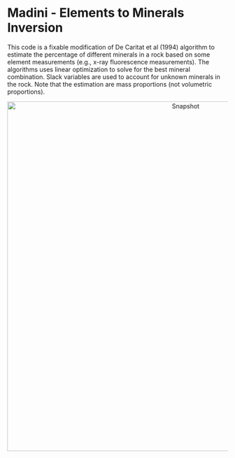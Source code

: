 # Madini - Elements to Minerals Inversion

This code is a fixable modification of De Caritat et al (1994) algorithm to estimate the percentage of different minerals in a rock based on some element measurements (e.g., x-ray fluorescence measurements). The algorithms uses linear optimization to solve for the best mineral combination. Slack variables are used to account for unknown minerals in the rock. Note that the estimation are mass proportions (not volumetric proportions). 


<div align="center">
    <img width=800 src="https://github.com/MosGeo/Madini/blob/master/ReadmeFiles/Snapshot.png" alt="Snapshot" title="Snapshot of software"</img>
</div>
